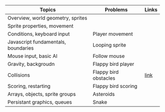 | Topics                              | Problems              | Links              |
| ----------------------------------- | --------------------- | ------------------ |
| Overview, world geometry, sprites   |                       |                    |
| Sprite properties, movement         |                       |                    |
| Conditions, keyboard input          | Player movement       |                    |
| Javascript fundamentals, boundaries | Looping sprite        |                    |
| Mouse input, basic AI               | Follow mouse          |                    |
| Gravity, backgroudn                 | Flappy bird player    |                    |
| Collisions                          | Flappy bird obstacles | [link](lessons/01) |
| Scoring, restarting                 | Flappy bird scoring   |                    |
| Arrays, objects, sprite groups      | Asteroids             |                    |
| Persistant graphics, queues         | Snake                 |                    |
